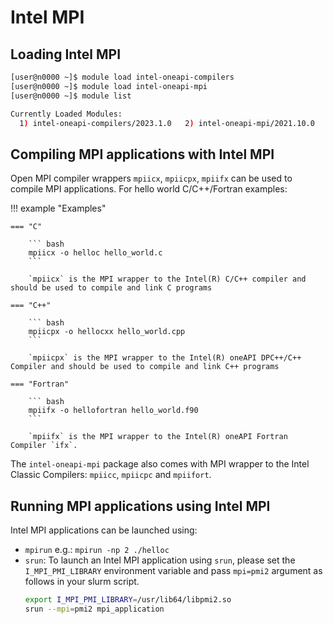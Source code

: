 # Intel MPI

## Loading Intel MPI

``` bash
[user@n0000 ~]$ module load intel-oneapi-compilers
[user@n0000 ~]$ module load intel-oneapi-mpi
[user@n0000 ~]$ module list

Currently Loaded Modules:
  1) intel-oneapi-compilers/2023.1.0   2) intel-oneapi-mpi/2021.10.0

```

## Compiling MPI applications with Intel MPI

Open MPI compiler wrappers `mpiicx`, `mpiicpx`, `mpiifx` can be used to compile MPI applications. For hello world C/C++/Fortran examples:

!!! example "Examples"

    === "C"

        ``` bash
        mpiicx -o helloc hello_world.c
        ```

        `mpiicx` is the MPI wrapper to the Intel(R) C/C++ compiler and should be used to compile and link C programs

    === "C++"

        ``` bash
        mpiicpx -o hellocxx hello_world.cpp
        ```

        `mpiicpx` is the MPI wrapper to the Intel(R) oneAPI DPC++/C++ Compiler and should be used to compile and link C++ programs

    === "Fortran"

        ``` bash
        mpiifx -o hellofortran hello_world.f90
        ```

        `mpiifx` is the MPI wrapper to the Intel(R) oneAPI Fortran Compiler `ifx`.

The `intel-oneapi-mpi` package also comes with MPI wrapper to the Intel Classic Compilers: `mpiicc`, `mpiicpc` and `mpiifort`.

## Running MPI applications using Intel MPI

Intel MPI applications can be launched using:

  * `mpirun` e.g.: `mpirun -np 2 ./helloc`
  * `srun`: To launch an Intel MPI application using `srun`, please set the `I_MPI_PMI_LIBRARY` environment variable and pass `mpi=pmi2` argument as follows in your slurm script.
      ``` bash
      export I_MPI_PMI_LIBRARY=/usr/lib64/libpmi2.so
      srun --mpi=pmi2 mpi_application
      ```

